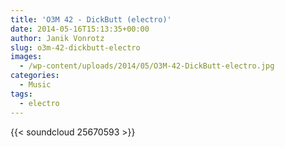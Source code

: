 ```yaml
---
title: 'O3M 42 - DickButt (electro)'
date: 2014-05-16T15:13:35+00:00
author: Janik Vonrotz
slug: o3m-42-dickbutt-electro
images:
  - /wp-content/uploads/2014/05/O3M-42-DickButt-electro.jpg
categories:
  - Music
tags:
  - electro
---
```

{{< soundcloud 25670593 >}}